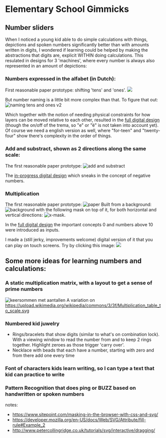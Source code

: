 # Elementary School Gimmicks

## Number sliders
When I noticed a young kid able to do simple calculations with things, depictions and spoken numbers significantly better than with amounts written in digits, I wondered if learning could be helped by making the abstractions that digits are, explicit WITHIN doing calculations. This resulated in designs for 3 'machines', where every number is always also represented in an amount of depictions:

### Numbers expressed in the alfabet (in Dutch):

First reasonable paper prototype: shifting 'tens' and 'ones'.
<img src="https://raw.githubusercontent.com/steltenpower/ElementarySchoolGimmicks/master/getallenuitspreker_samengesteld.jpg">

But number naming is a little bit more complex than that. To figure that out:
![naming tens and ones v2](https://raw.githubusercontent.com/steltenpower/ElementarySchoolGimmicks/master/getallenuitspreker.jpg)

Which together with the notion of needing physical constraints for how layers can be moved relative to each other, resulted in the [full digital design](https://github.com/steltenpower/ElementarySchoolGimmicks/blob/master/getal_in_letters_v0.svg) (though the on/off of the trema, so "e" or "ë" is not taken into account yet). Of course we need a english version as well, where "for-teen" and "twenty-four" show there's complexity in the order of things.

### Add and substract, shown as 2 directions along the same scale:
The first reasonable paper prototype: ![add and substract](https://raw.githubusercontent.com/steltenpower/ElementarySchoolGimmicks/master/IMG_20230328_233125596.jpg)

The [in-progress digital design](https://github.com/steltenpower/ElementarySchoolGimmicks/blob/master/AddSubtract.svg) which sneaks in the concept of negative numbers.

### Multiplication<a name="multiplication"></a>
The first reasonable paper prototype: ![paper](https://raw.githubusercontent.com/steltenpower/ElementarySchoolGimmicks/master/IMG_20200501_203637563.jpg)
Built from a background:
![background](https://raw.githubusercontent.com/steltenpower/ElementarySchoolGimmicks/master/multiply_background.jpg)
with the following mask on top of it, for both horizontal and vertical directions:
![x-mask](https://raw.githubusercontent.com/steltenpower/ElementarySchoolGimmicks/master/horizontal_sliding_mask.jpg).

In the [full digital design](https://github.com/steltenpower/ElementarySchoolGimmicks/blob/master/muliplier.svg) the important concepts 0 and numbers above 10 were introduced as inputs.

I made a (still jerky, improvements welcome) digital version of it that you can play on touch screens. Try by clicking this image: <a title="play !" href="https://steltenpower.github.io/ElementarySchoolGimmicks/sliding_calculators_multiplication.html">
<img src="https://repository-images.githubusercontent.com/217832815/2aec6500-1022-11eb-952a-1796fdb14235"></a>

## Some more ideas for learning numbers and calculations:

### A static multiplication matrix, with a layout to get a sense of prime numbers <a name="multiplication_static"></a>
![keersommen met aantallen](https://github.com/steltenpower/ElementarySchoolGimmicks/blob/master/keersommen_met_aantallen.jpg)
A variation on https://upload.wikimedia.org/wikipedia/commons/3/3f/Multiplication_table_to_scale.svg

### Numbered kid juwelry
- Rings/bracelets that show digits (similar to what's on combination lock). With a viewing window to read the number from and to keep 2 rings together. Highlight zeroes as those trigger 'carry over'.
- Necklace with beads that each have a number, starting with zero and from there add one every time

### Font of characters kids learn writing, so I can type a text that kid can practice to write

### Pattern Recognition that does ping or BUZZ based on handwritten or spoken numbers
notes:
- https://www.sitepoint.com/masking-in-the-browser-with-css-and-svg/
- https://developer.mozilla.org/en-US/docs/Web/SVG/Attribute/fill-rule#Example_2
- http://www.petercollingridge.co.uk/tutorials/svg/interactive/dragging/


